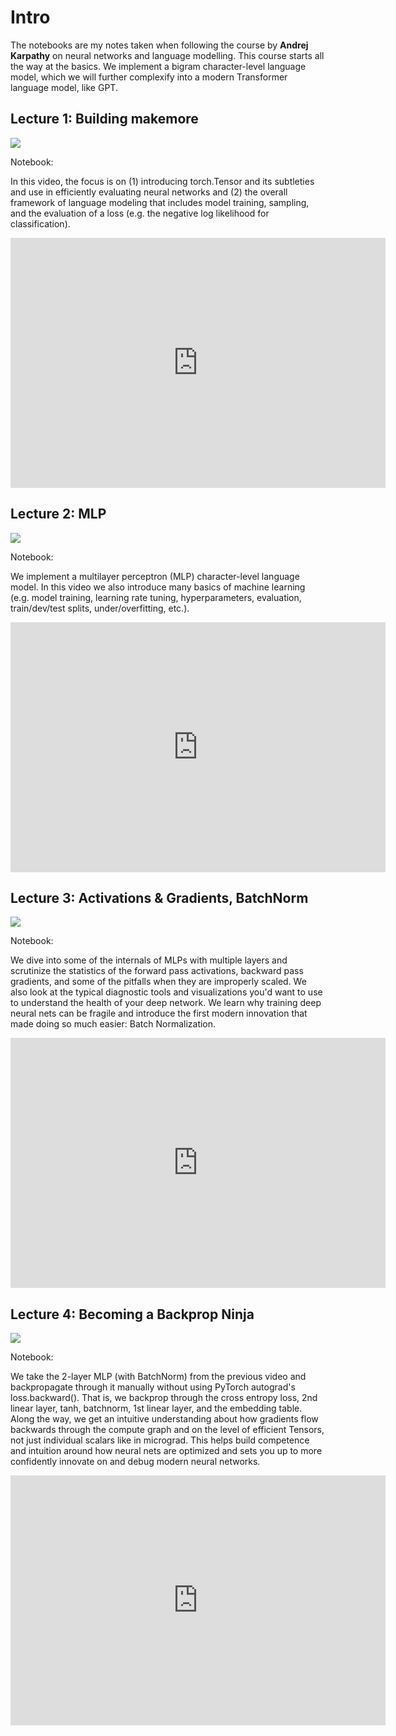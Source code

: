 # Intro

The notebooks are my notes taken when following the course by **Andrej Karpathy** on neural networks and language modelling. This course starts all the way at the basics. We implement a bigram character-level language model, which we will further complexify into a modern Transformer language model, like GPT.



## Lecture 1: Building makemore
![](https://img.shields.io/badge/Status-Finished-brightgreen)


Notebook: [](./1_bigrams.ipynb)

 In this video, the focus is on (1) introducing torch.Tensor and its subtleties and use in efficiently evaluating neural networks and (2) the overall framework of language modeling that includes model training, sampling, and the evaluation of a loss (e.g. the negative log likelihood for classification).

<iframe width="600" height="400" src="https://www.youtube.com/embed/PaCmpygFfXo" title="The spelled-out intro to language modeling: building makemore" frameborder="0" allow="accelerometer; autoplay; clipboard-write; encrypted-media; gyroscope; picture-in-picture" allowfullscreen></iframe>

## Lecture 2: MLP
![](https://img.shields.io/badge/Status-WIP-orange)

Notebook:

We implement a multilayer perceptron (MLP) character-level language model. In this video we also introduce many basics of machine learning (e.g. model training, learning rate tuning, hyperparameters, evaluation, train/dev/test splits, under/overfitting, etc.).

<iframe width="600" height="400" src="https://www.youtube.com/embed/TCH_1BHY58I" title="Building makemore Part 2: MLP" frameborder="0" allow="accelerometer; autoplay; clipboard-write; encrypted-media; gyroscope; picture-in-picture" allowfullscreen></iframe>

## Lecture 3: Activations & Gradients, BatchNorm
![](https://img.shields.io/badge/Status-Not_Started-red)

Notebook:

We dive into some of the internals of MLPs with multiple layers and scrutinize the statistics of the forward pass activations, backward pass gradients, and some of the pitfalls when they are improperly scaled. We also look at the typical diagnostic tools and visualizations you'd want to use to understand the health of your deep network. We learn why training deep neural nets can be fragile and introduce the first modern innovation that made doing so much easier: Batch Normalization.

<iframe width="600" height="400" src="https://www.youtube.com/embed/P6sfmUTpUmc" title="Building makemore Part 3: Activations & Gradients, BatchNorm" frameborder="0" allow="accelerometer; autoplay; clipboard-write; encrypted-media; gyroscope; picture-in-picture" allowfullscreen></iframe>

## Lecture 4: Becoming a Backprop Ninja
![](https://img.shields.io/badge/Status-Not_Started-red)

Notebook:

We take the 2-layer MLP (with BatchNorm) from the previous video and backpropagate through it manually without using PyTorch autograd's loss.backward(). That is, we backprop through the cross entropy loss, 2nd linear layer, tanh, batchnorm, 1st linear layer, and the embedding table. Along the way, we get an intuitive understanding about how gradients flow backwards through the compute graph and on the level of efficient Tensors, not just individual scalars like in micrograd. This helps build competence and intuition around how neural nets are optimized and sets you up to more confidently innovate on and debug modern neural networks.

<iframe width="600" height="400" src="https://www.youtube.com/embed/q8SA3rM6ckI?list=PLAqhIrjkxbuWI23v9cThsA9GvCAUhRvKZ" title="Building makemore Part 4: Becoming a Backprop Ninja" frameborder="0" allow="accelerometer; autoplay; clipboard-write; encrypted-media; gyroscope; picture-in-picture" allowfullscreen></iframe>
